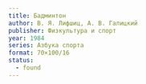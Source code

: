 ```yaml
---
title: Бадминтон
author: В. Я. Лифшиц, А. В. Галицкий
publisher: Физкультура и спорт
year: 1984
series: Азбука спорта
format: 70×100/16
status:
  - found
---
```

